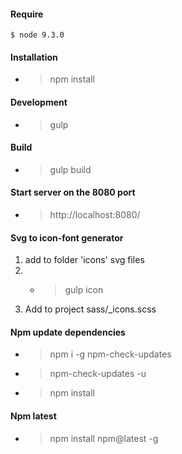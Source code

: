 #### Require
```
$ node 9.3.0
``` 

#### Installation
- > npm install

#### Development
- > gulp

#### Build
- > gulp build

#### Start server on the 8080 port
- > http://localhost:8080/

#### Svg to icon-font generator

1. add to folder 'icons' svg files
2. - > gulp icon
3. Add to project sass/_icons.scss

#### Npm update dependencies
- > npm i -g npm-check-updates
- > npm-check-updates -u
- > npm install

#### Npm latest
- > npm install npm@latest -g